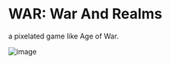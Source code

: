 # WAR: War And Realms
a pixelated game like Age of War.

![image](https://github.com/koalalone/WarAndRealms/assets/140558881/614400e9-d43b-4f92-b396-9fd04d8e6532)
